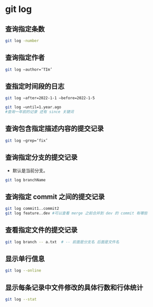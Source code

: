 # git log

## 查询指定条数

```bash
git log -number
```

## 查询指定作者

```bash
git log –author=‘TIm’
```

## 查指定时间段的日志

```bash
git log –after=2022-1-1 –before=2022-1-5
```

```bash
git log –until=1.year.ago  
#查询一年前的记录 还有 since 关键词
```

## 查询包含指定描述内容的提交记录

```bash
git log –grep=‘fix’
```

## 查询指定分支的提交记录

* 默认是当前分支。

```bash
git log branchName
```

## 查询指定 commit 之间的提交记录

```bash
git log commit1..commit2
git log feature..dev #可以查看 merge 之前合并到 dev 的 commit 有哪些
```

## 查看指定文件的提交记录

```bash
git log branch -- a.txt  # -- 前面是分支名 后面是文件名
```

## 显示单行信息

```bash
git log --online
```

## 显示每条记录中文件修改的具体行数和行体统计

```bash
git log --stat
```

